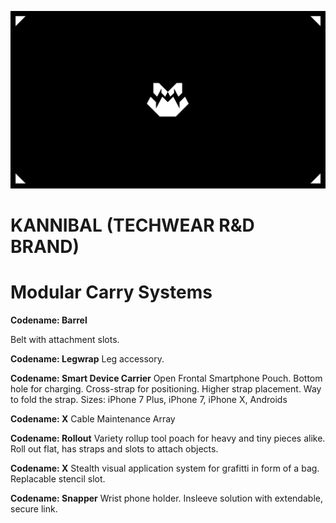 ![](assets/kannibal-banner.png)

# KANNIBAL (TECHWEAR R&D BRAND)

# Modular Carry Systems

**Codename: Barrel**

Belt with attachment slots.

**Codename: Legwrap**
Leg accessory.

**Codename: Smart Device Carrier**
Open Frontal Smartphone Pouch. Bottom hole for charging. Cross-strap for positioning. Higher strap placement. Way to fold the strap. Sizes: iPhone 7 Plus, iPhone 7, iPhone X, Androids

**Codename: X**
Cable Maintenance Array

**Codename: Rollout**
Variety rollup tool poach for heavy and tiny pieces alike. Roll out flat, has straps and slots to attach objects.

**Codename: X**
Stealth visual application system for grafitti in form of a bag. Replacable stencil slot.

**Codename: Snapper**
Wrist phone holder. Insleeve solution with extendable, secure link.


